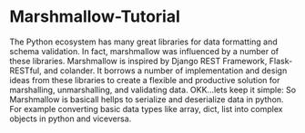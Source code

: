 # Marshmallow-Tutorial

The Python ecosystem has many great libraries for data formatting and schema validation.
In fact, marshmallow was influenced by a number of these libraries. Marshmallow is inspired by Django REST Framework, Flask-RESTful, and colander. It borrows a number of implementation and design ideas from these libraries to create a flexible and productive solution for marshalling, unmarshalling, and validating data.
OKK...lets keep it simple:
So Marshmallow is basicall hellps to serialize and deserialize data in python. For example converting basic data types like array, dict, list into complex objects in python and viceversa.
